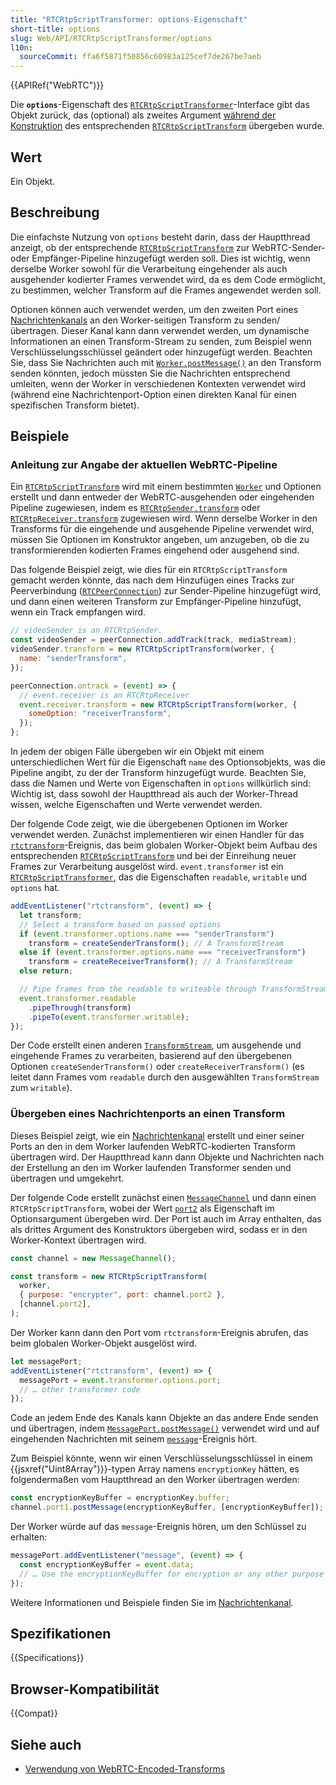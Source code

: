 ```yaml
---
title: "RTCRtpScriptTransformer: options-Eigenschaft"
short-title: options
slug: Web/API/RTCRtpScriptTransformer/options
l10n:
  sourceCommit: ffa6f5871f50856c60983a125cef7de267be7aeb
---
```


{{APIRef("WebRTC")}}

Die **`options`**-Eigenschaft des [`RTCRtpScriptTransformer`](/de/docs/Web/API/RTCRtpScriptTransformer)-Interface gibt das Objekt zurück, das (optional) als zweites Argument [während der Konstruktion](/de/docs/Web/API/RTCRtpScriptTransform/RTCRtpScriptTransform) des entsprechenden [`RTCRtpScriptTransform`](/de/docs/Web/API/RTCRtpScriptTransform) übergeben wurde.

## Wert

Ein Objekt.

## Beschreibung

Die einfachste Nutzung von `options` besteht darin, dass der Hauptthread anzeigt, ob der entsprechende [`RTCRtpScriptTransform`](/de/docs/Web/API/RTCRtpScriptTransform) zur WebRTC-Sender- oder Empfänger-Pipeline hinzugefügt werden soll. Dies ist wichtig, wenn derselbe Worker sowohl für die Verarbeitung eingehender als auch ausgehender kodierter Frames verwendet wird, da es dem Code ermöglicht, zu bestimmen, welcher Transform auf die Frames angewendet werden soll.

Optionen können auch verwendet werden, um den zweiten Port eines [Nachrichtenkanals](/de/docs/Web/API/Channel_Messaging_API) an den Worker-seitigen Transform zu senden/übertragen. Dieser Kanal kann dann verwendet werden, um dynamische Informationen an einen Transform-Stream zu senden, zum Beispiel wenn Verschlüsselungsschlüssel geändert oder hinzugefügt werden. Beachten Sie, dass Sie Nachrichten auch mit [`Worker.postMessage()`](/de/docs/Web/API/Worker/postMessage) an den Transform senden könnten, jedoch müssten Sie die Nachrichten entsprechend umleiten, wenn der Worker in verschiedenen Kontexten verwendet wird (während eine Nachrichtenport-Option einen direkten Kanal für einen spezifischen Transform bietet).

## Beispiele

### Anleitung zur Angabe der aktuellen WebRTC-Pipeline

Ein [`RTCRtpScriptTransform`](/de/docs/Web/API/RTCRtpScriptTransform) wird mit einem bestimmten [`Worker`](/de/docs/Web/API/Worker) und Optionen erstellt und dann entweder der WebRTC-ausgehenden oder eingehenden Pipeline zugewiesen, indem es [`RTCRtpSender.transform`](/de/docs/Web/API/RTCRtpSender/transform) oder [`RTCRtpReceiver.transform`](/de/docs/Web/API/RTCRtpReceiver/transform) zugewiesen wird. Wenn derselbe Worker in den Transforms für die eingehende und ausgehende Pipeline verwendet wird, müssen Sie Optionen im Konstruktor angeben, um anzugeben, ob die zu transformierenden kodierten Frames eingehend oder ausgehend sind.

Das folgende Beispiel zeigt, wie dies für ein `RTCRtpScriptTransform` gemacht werden könnte, das nach dem Hinzufügen eines Tracks zur Peerverbindung ([`RTCPeerConnection`](/de/docs/Web/API/RTCPeerConnection)) zur Sender-Pipeline hinzugefügt wird, und dann einen weiteren Transform zur Empfänger-Pipeline hinzufügt, wenn ein Track empfangen wird.

```js
// videoSender is an RTCRtpSender.
const videoSender = peerConnection.addTrack(track, mediaStream);
videoSender.transform = new RTCRtpScriptTransform(worker, {
  name: "senderTransform",
});
```

```js
peerConnection.ontrack = (event) => {
  // event.receiver is an RTCRtpReceiver
  event.receiver.transform = new RTCRtpScriptTransform(worker, {
    someOption: "receiverTransform",
  });
};
```

In jedem der obigen Fälle übergeben wir ein Objekt mit einem unterschiedlichen Wert für die Eigenschaft `name` des Optionsobjekts, was die Pipeline angibt, zu der der Transform hinzugefügt wurde. Beachten Sie, dass die Namen und Werte von Eigenschaften in `options` willkürlich sind: Wichtig ist, dass sowohl der Hauptthread als auch der Worker-Thread wissen, welche Eigenschaften und Werte verwendet werden.

Der folgende Code zeigt, wie die übergebenen Optionen im Worker verwendet werden. Zunächst implementieren wir einen Handler für das [`rtctransform`](/de/docs/Web/API/DedicatedWorkerGlobalScope/rtctransform_event)-Ereignis, das beim globalen Worker-Objekt beim Aufbau des entsprechenden [`RTCRtpScriptTransform`](/de/docs/Web/API/RTCRtpScriptTransform) und bei der Einreihung neuer Frames zur Verarbeitung ausgelöst wird. `event.transformer` ist ein [`RTCRtpScriptTransformer`](/de/docs/Web/API/RTCRtpScriptTransformer), das die Eigenschaften `readable`, `writable` und `options` hat.

```js
addEventListener("rtctransform", (event) => {
  let transform;
  // Select a transform based on passed options
  if (event.transformer.options.name === "senderTransform")
    transform = createSenderTransform(); // A TransformStream
  else if (event.transformer.options.name === "receiverTransform")
    transform = createReceiverTransform(); // A TransformStream
  else return;

  // Pipe frames from the readable to writeable through TransformStream
  event.transformer.readable
    .pipeThrough(transform)
    .pipeTo(event.transformer.writable);
});
```

Der Code erstellt einen anderen [`TransformStream`](/de/docs/Web/API/TransformStream), um ausgehende und eingehende Frames zu verarbeiten, basierend auf den übergebenen Optionen `createSenderTransform()` oder `createReceiverTransform()` (es leitet dann Frames vom `readable` durch den ausgewählten `TransformStream` zum `writable`).

### Übergeben eines Nachrichtenports an einen Transform

Dieses Beispiel zeigt, wie ein [Nachrichtenkanal](/de/docs/Web/API/Channel_Messaging_API) erstellt und einer seiner Ports an den in dem Worker laufenden WebRTC-kodierten Transform übertragen wird. Der Hauptthread kann dann Objekte und Nachrichten nach der Erstellung an den im Worker laufenden Transformer senden und übertragen und umgekehrt.

Der folgende Code erstellt zunächst einen [`MessageChannel`](/de/docs/Web/API/MessageChannel) und dann einen `RTCRtpScriptTransform`, wobei der Wert [`port2`](/de/docs/Web/API/MessageChannel/port2) als Eigenschaft im Optionsargument übergeben wird. Der Port ist auch im Array enthalten, das als drittes Argument des Konstruktors übergeben wird, sodass er in den Worker-Kontext übertragen wird.

```js
const channel = new MessageChannel();

const transform = new RTCRtpScriptTransform(
  worker,
  { purpose: "encrypter", port: channel.port2 },
  [channel.port2],
);
```

Der Worker kann dann den Port vom `rtctransform`-Ereignis abrufen, das beim globalen Worker-Objekt ausgelöst wird.

```js
let messagePort;
addEventListener("rtctransform", (event) => {
  messagePort = event.transformer.options.port;
  // … other transformer code
});
```

Code an jedem Ende des Kanals kann Objekte an das andere Ende senden und übertragen, indem [`MessagePort.postMessage()`](/de/docs/Web/API/MessagePort/postMessage) verwendet wird und auf eingehenden Nachrichten mit seinem [`message`](/de/docs/Web/API/MessagePort/message_event)-Ereignis hört.

Zum Beispiel könnte, wenn wir einen Verschlüsselungsschlüssel in einem {{jsxref("Uint8Array")}}-typen Array namens `encryptionKey` hätten, es folgendermaßen vom Hauptthread an den Worker übertragen werden:

```js
const encryptionKeyBuffer = encryptionKey.buffer;
channel.port1.postMessage(encryptionKeyBuffer, [encryptionKeyBuffer]);
```

Der Worker würde auf das `message`-Ereignis hören, um den Schlüssel zu erhalten:

```js
messagePort.addEventListener("message", (event) => {
  const encryptionKeyBuffer = event.data;
  // … Use the encryptionKeyBuffer for encryption or any other purpose
});
```

Weitere Informationen und Beispiele finden Sie im [Nachrichtenkanal](/de/docs/Web/API/Channel_Messaging_API).

## Spezifikationen

{{Specifications}}

## Browser-Kompatibilität

{{Compat}}

## Siehe auch

- [Verwendung von WebRTC-Encoded-Transforms](/de/docs/Web/API/WebRTC_API/Using_Encoded_Transforms)
